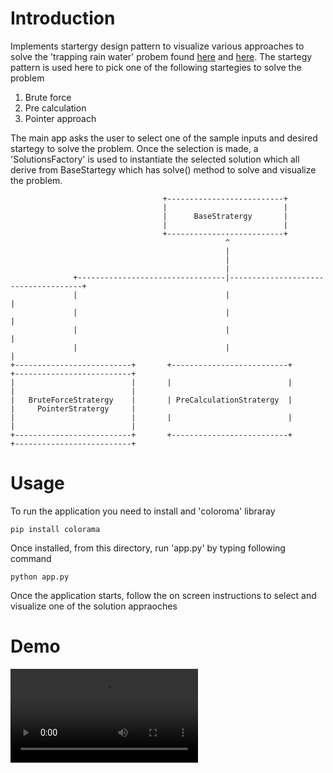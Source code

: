 # Introduction

Implements startergy design pattern to visualize various approaches to solve the 'trapping rain water' probem found [here](https://leetcode.com/problems/trapping-rain-water/) and [here](https://www.geeksforgeeks.org/trapping-rain-water/).
The startegy pattern is used here to pick one of the following startegies to solve the problem

1. Brute force
2. Pre calculation
3. Pointer approach

The main app asks the user to select one of the sample inputs and desired startegy to solve the problem.
Once the selection is made, a 'SolutionsFactory' is used to instantiate the selected solution which all derive from
BaseStartegy which has solve() method to solve and visualize the problem.

```
                                  +--------------------------+
                                  |                          |
                                  |      BaseStratergy       |
                                  |                          |
                                  +--------------------------+
                                                ^
                                                |
                                                |
                                                |
              +---------------------------------|-------------------------------------+
              |                                 |                                     |
              |                                 |                                     |
              |                                 |                                     |
              |                                 |                                     |
+--------------------------+       +--------------------------+          +--------------------------+
|                          |       |                          |          |                          |
|   BruteForceStratergy    |       | PreCalculationStratergy  |          |     PointerStratergy     |
|                          |       |                          |          |                          |
+--------------------------+       +--------------------------+          +--------------------------+

```

# Usage

To run the application you need to install and 'coloroma' libraray

```
pip install colorama
```

Once installed, from this directory, run 'app.py' by typing following command

```
python app.py
```

Once the application starts, follow the on screen instructions to select and visualize one of the solution appraoches

# Demo

![Visaul](doc/viz.mp4)
